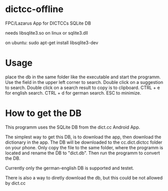 # dictcc-offline
FPC/Lazarus App for DICTCCs SQLite DB

needs libsqlite3.so on linux or sqlite3.dll

on ubuntu: sudo apt-get install libsqlite3-dev

# Usage
place the db in the same folder like the executable and start the programm.
Use the field in the upper left corner to search. Double click on a suggestion to search.
Double click on a search result to copy is to clipboard.
CTRL + e for english search. CTRL + d for german search.
ESC to minimize.

# How to get the DB
This programm uses the SQLite DB from the dict.cc Android App.

The simplest way to get this DB, is to download the app, then download the dictionary in the app. The DB will be downloaded to the cc.dict.dictcc folder on your phone. Only copy the file to the same folder, where the programm is located and rename the DB to "dict.db".
Then run the programm to convert the DB.

Currently only the german-english DB is supported and testet.

There is also a way to diretly download the db, but this could be not allowed by dict.cc

